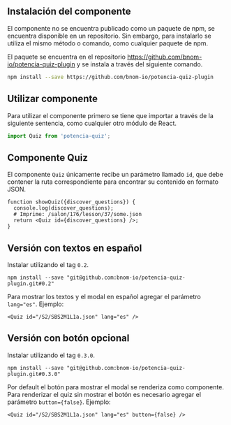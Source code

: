 ## Instalación del componente

El componente no se encuentra publicado como un paquete de npm, se encuentra disponible en un repositorio. Sin embargo, para instalarlo se utiliza el mismo método o comando, como cualquier paquete de npm.

El paquete se encuentra en el repositorio https://github.com/bnom-io/potencia-quiz-plugin y se instala a través del siguiente comando.

```bash
npm install --save https://github.com/bnom-io/potencia-quiz-plugin
```

## Utilizar componente

Para utilizar el componente primero se tiene que importar a través de la siguiente sentencia, como cualquier otro módulo de React.

```JavaScript
import Quiz from 'potencia-quiz';
```

## Componente Quiz

El componente `Quiz` únicamente recibe un parámetro llamado `id`, que debe contener la ruta correspondiente para encontrar su contenido en formato JSON.

```JSX
function showQuiz({discover_questions}) {
  console.log(discover_questions);
  # Imprime: /salon/176/lesson/37/some.json 
  return <Quiz id={discover_questions} />;
}
```

## Versión con textos en español

Instalar utilizando el tag `0.2`.

```
npm install --save "git@github.com:bnom-io/potencia-quiz-plugin.git#0.2"
```

Para mostrar los textos y el modal en español agregar el parámetro `lang="es"`. Ejemplo:

```JSX
<Quiz id="/S2/SBS2M1L1a.json" lang="es" />
```


## Versión con botón opcional

Instalar utilizando el tag `0.3.0`.

```
npm install --save "git@github.com:bnom-io/potencia-quiz-plugin.git#0.3.0"
```

Por default el botón para mostrar el modal se renderiza como componente. Para renderizar el quiz sin mostrar el botón es necesario agregar el parámetro `button={false}`. Ejemplo:

```JSX
<Quiz id="/S2/SBS2M1L1a.json" lang="es" button={false} />
```